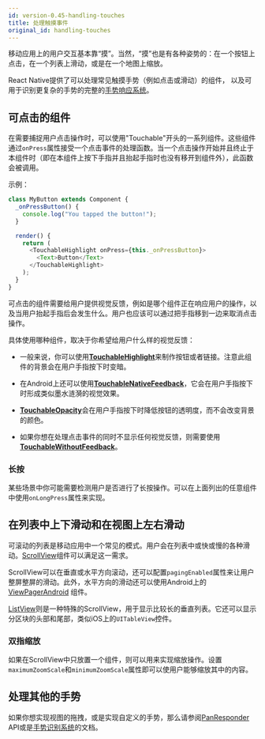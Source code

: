 ```yaml
---
id: version-0.45-handling-touches
title: 处理触摸事件
original_id: handling-touches
---
```


移动应用上的用户交互基本靠“摸”。当然，“摸”也是有各种姿势的：在一个按钮上点击，在一个列表上滑动，或是在一个地图上缩放。

React Native提供了可以处理常见触摸手势（例如点击或滑动）的组件， 以及可用于识别更复杂的手势的完整的[手势响应系统](gesturerespondersystem.html)。

## 可点击的组件

在需要捕捉用户点击操作时，可以使用"Touchable"开头的一系列组件。这些组件通过`onPress`属性接受一个点击事件的处理函数。当一个点击操作开始并且终止于本组件时（即在本组件上按下手指并且抬起手指时也没有移开到组件外），此函数会被调用。

示例：

```javascript
class MyButton extends Component {
  _onPressButton() {
    console.log("You tapped the button!");
  }

  render() {
    return (
      <TouchableHighlight onPress={this._onPressButton}>
        <Text>Button</Text>
      </TouchableHighlight>
    );
  }
}
```

可点击的组件需要给用户提供视觉反馈，例如是哪个组件正在响应用户的操作，以及当用户抬起手指后会发生什么。用户也应该可以通过把手指移到一边来取消点击操作。

具体使用哪种组件，取决于你希望给用户什么样的视觉反馈：

- 一般来说，你可以使用[**TouchableHighlight**](touchablehighlight.html)来制作按钮或者链接。注意此组件的背景会在用户手指按下时变暗。

- 在Android上还可以使用[**TouchableNativeFeedback**](touchablenativefeedback.html)，它会在用户手指按下时形成类似墨水涟漪的视觉效果。 

- [**TouchableOpacity**](touchableopacity.html)会在用户手指按下时降低按钮的透明度，而不会改变背景的颜色。

- 如果你想在处理点击事件的同时不显示任何视觉反馈，则需要使用[**TouchableWithoutFeedback**](touchablewithoutfeedback.html)。

### 长按

某些场景中你可能需要检测用户是否进行了长按操作。可以在上面列出的任意组件中使用`onLongPress`属性来实现。

## 在列表中上下滑动和在视图上左右滑动

可滚动的列表是移动应用中一个常见的模式。用户会在列表中或快或慢的各种滑动。[ScrollView](using-a-scrollView.html)组件可以满足这一需求。

ScrollView可以在垂直或水平方向滚动，还可以配置`pagingEnabled`属性来让用户整屏整屏的滑动。此外，水平方向的滑动还可以使用Android上的[ViewPagerAndroid](viewpagerandroid.html) 组件。

[ListView](using-a-listview.html)则是一种特殊的ScrollView，用于显示比较长的垂直列表。它还可以显示分区块的头部和尾部，类似iOS上的`UITableView`控件。

### 双指缩放

如果在ScrollView中只放置一个组件，则可以用来实现缩放操作。设置`maximumZoomScale`和`minimumZoomScale`属性即可以使用户能够缩放其中的内容。

## 处理其他的手势

如果你想实现视图的拖拽，或是实现自定义的手势，那么请参阅[PanResponder](panresponder.html) API或是[手势识别系统](gesture-responder-system.html)的文档。
